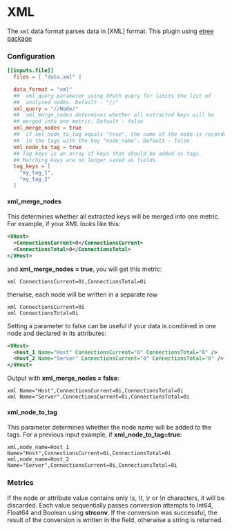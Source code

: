 # XML

The `xml` data format parses data in [XML] format.
This plugin using [etree package](https://github.com/beevik/etree)

### Configuration

```toml
[[inputs.file]]
  files = [ "data.xml" ]

  data_format = "xml"
  ##  xml_query parameter using XPath query for limits the list of 
  ##  analyzed nodes. Default - "//"
  xml_query = "//Node/"
  ##  xml_merge_nodes determines whether all extracted keys will be 
  ## merged into one metric. Default - false
  xml_merge_nodes = true
  ##  if xml_node_to_tag equals "true", the name of the node is recorded 
  ##  in the tags with the key "node_name". Default - false
  xml_node_to_tag = true
  ## Tag keys is an array of keys that should be added as tags.
  ## Matching keys are no longer saved as fields.
  tag_keys = [
    "my_tag_1",
    "my_tag_2"
  ]
```

#### xml_merge_nodes

This determines whether all extracted keys will be merged into one metric.
For example, if your XML looks like this:
```xml
<VHost>
  <ConnectionsCurrent>0</ConnectionsCurrent>
  <ConnectionsTotal>0</ConnectionsTotal>
</VHost>
```
and **xml_merge_nodes = true**, you will get this metric:
```
xml ConnectionsCurrent=0i,ConnectionsTotal=0i
```
therwise, each node will be written in a separate row
```
xml ConnectionsCurrent=0i
xml ConnectionsTotal=0i
```

Setting a parameter to false can be useful if your data is combined in one node and declared in its attributes:
```xml
<VHost>
  <Host_1 Name="Host" ConnectionsCurrent="0" ConnectionsTotal="0" />
  <Host_2 Name="Server" ConnectionsCurrent="0" ConnectionsTotal="0" />
</VHost>
```
Output with **xml_merge_nodes = false**:
```
xml Name="Host",ConnectionsCurrent=0i,ConnectionsTotal=0i
xml Name="Server",ConnectionsCurrent=0i,ConnectionsTotal=0i
```

#### xml_node_to_tag
This parameter determines whether the node name will be added to the tags.
For a previous input example, if **xml_node_to_tag=true**:
```
xml,node_name=Host_1 Name="Host",ConnectionsCurrent=0i,ConnectionsTotal=0i
xml,node_name=Host_2 Name="Server",ConnectionsCurrent=0i,ConnectionsTotal=0i
```

### Metrics

If the node or attribute value contains only *\s*, *\t*, *\r* or *\n* characters, it will be discarded.
Each value sequentially passes conversion attempts to Int64, Float64 and Boolean using **strconv**. 
If the conversion was successful, the result of the conversion is written in the field, otherwise a string is returned.
